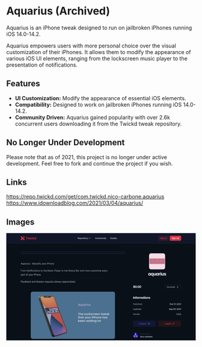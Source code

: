 # Aquarius (Archived)

Aquarius is an iPhone tweak designed to run on jailbroken iPhones running iOS 14.0-14.2.

Aquarius empowers users with more personal choice over the visual customization of their iPhones. It allows them to modify the appearance of various iOS UI elements, ranging from the lockscreen music player to the presentation of notifications.

## Features

- **UI Customization:** Modify the appearance of essential iOS elements.
- **Compatibility:** Designed to work on jailbroken iPhones running iOS 14.0-14.2.
- **Community Driven:** Aquarius gained popularity with over 2.6k concurrent users downloading it from the Twickd tweak repository.

## No Longer Under Development

Please note that as of 2021, this project is no longer under active development. Feel free to fork and continue the project if you wish.

## Links

<https://repo.twickd.com/get/com.twickd.nico-carbone.aquarius>
<https://www.idownloadblog.com/2021/03/04/aquarius/>

## Images

![alt text](pictures/image.png)
